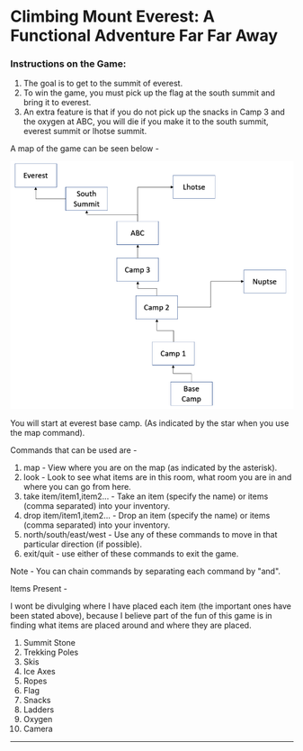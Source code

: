 # Climbing Mount Everest: A Functional Adventure Far Far Away

<H3> Instructions on the Game: </H3>

1. The goal is to get to the summit of everest.
2. To win the game, you must pick up the flag at the south summit and bring it to everest.
3. An extra feature is that if you do not pick up the snacks in Camp 3 and the oxygen at ABC, you will die if you make it to the south summit, everest summit or lhotse summit.

A map of the game can be seen below - 

![GameMap](/game_map.PNG)

You will start at everest base camp. (As indicated by the star when you use the map command).

Commands that can be used are -
1. map - View where you are on the map (as indicated by the asterisk).
2. look - Look to see what items are in this room, what room you are in and where you can go from here.
3. take item/item1,item2... - Take an item (specify the name) or items (comma separated) into your inventory.
4. drop item/item1,item2... - Drop an item (specify the name) or items (comma separated) into your inventory.
5. north/south/east/west - Use any of these commands to move in that particular direction (if possible).
6. exit/quit - use either of these commands to exit the game.

Note - You can chain commands by separating each command by "and".

Items Present - 

I wont be divulging where I have placed each item (the important ones have been stated above), because I believe part of the fun of this game is in finding what items are placed around and where they are placed.

1. Summit Stone
2. Trekking Poles
3. Skis
4. Ice Axes
5. Ropes
6. Flag
7. Snacks
8. Ladders
9. Oxygen
10. Camera

---

